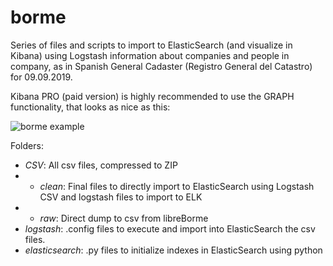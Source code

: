 # borme
Series of files and scripts to import to ElasticSearch (and visualize in Kibana) using Logstash information about companies and people in company, as in Spanish General Cadaster (Registro General del Catastro) for 09.09.2019.

Kibana PRO (paid version) is highly recommended to use the GRAPH functionality, that looks as nice as this:

![borme example](https://drive.google.com/uc?export=view&id=1JKWH4XQSsrnv6u_lYpJ53im0GsZesfY0 "borme example")



Folders:
- _CSV_: All csv files, compressed to ZIP
- - _clean_: Final files to directly import to ElasticSearch using Logstash
CSV and logstash files to import to ELK
- - _raw_: Direct dump to csv from libreBorme
- _logstash_: .config files to execute and import into ElasticSearch the csv files.
- _elasticsearch_: .py files to initialize indexes in ElasticSearch using python


